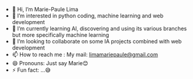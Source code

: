 - 👋 Hi, I’m Marie-Paule Lima
- 👀 I’m interested in python coding, machine learning and web development
- 🌱 I’m currently learning AI, discovering and using its various branches but more specifically machine learning
- 💞️ I’m looking to collaborate on some IA projects combined with web development
- 📫 How to reach me : My mail: limamariepaule@gmail.com
- 😄 Pronouns: Just say Marie😊
- ⚡ Fun fact: ...😅

<!---
Marialims26/Marialims26 is a ✨ special ✨ repository because its `README.md` (this file) appears on your GitHub profile.
You can click the Preview link to take a look at your changes.
--->
